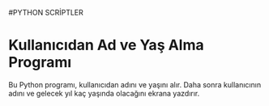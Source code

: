 #PYTHON SCRİPTLER

# Kullanıcıdan Ad ve Yaş Alma Programı

Bu Python programı, kullanıcıdan adını ve yaşını alır. Daha sonra kullanıcının adını ve gelecek yıl kaç yaşında olacağını ekrana yazdırır.


